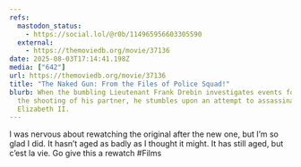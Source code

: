 ```yaml
---
refs:
  mastodon_status:
    - https://social.lol/@r0b/114965956603305590
  external:
    - https://themoviedb.org/movie/37136
date: 2025-08-03T17:14:41.198Z
media: ["642"]
url: https://themoviedb.org/movie/37136
title: "The Naked Gun: From the Files of Police Squad!"
blurb: When the bumbling Lieutenant Frank Drebin investigates events following
  the shooting of his partner, he stumbles upon an attempt to assassinate Queen
  Elizabeth II.
---
```


I was nervous about rewatching the original after the new one, but I’m so glad I did. It hasn’t aged as badly as I thought it might. It has still aged, but c’est la vie. Go give this a rewatch #Films
